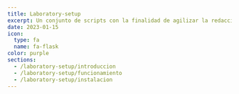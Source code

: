 ```yaml
---
title: Laboratory-setup
excerpt: Un conjunto de scripts con la finalidad de agilizar la redacción y presentación de memorias en LaTeX.
date: 2023-01-15
icon:
  type: fa
  name: fa-flask
color: purple
sections:
  - /laboratory-setup/introduccion
  - /laboratory-setup/funcionamiento
  - /laboratory-setup/instalacion
---
```

